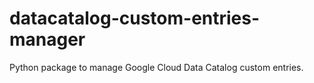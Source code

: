 # datacatalog-custom-entries-manager

Python package to manage Google Cloud Data Catalog custom entries.
